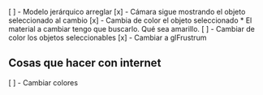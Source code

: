 [ ] - Modelo jerárquico arreglar
[x] - Cámara sigue mostrando el objeto seleccionado al cambio
[x] - Cambia de color el objeto seleccionado
    * El material a cambiar tengo que buscarlo. Qué sea amarillo.
[ ] - Cambiar de color los objetos seleccionables
[x] - Cambiar a glFrustrum

## Cosas que hacer con internet

[ ] - Cambiar colores
